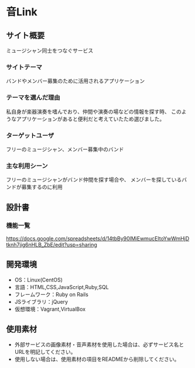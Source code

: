 # 音Link

## サイト概要
ミュージシャン同士をつなぐサービス

### サイトテーマ
バンドやメンバー募集のために活用されるアプリケーション

### テーマを選んだ理由
私自身が楽器演奏を嗜んでおり、仲間や演奏の場などの情報を探す時、
このようなアプリケーションがあると便利だと考えていたため選びました。

### ターゲットユーザ
フリーのミュージシャン、メンバー募集中のバンド

### 主な利用シーン
フリーのミュージシャンがバンド仲間を探す場合や、
メンバーを探しているバンドが募集するのに利用

## 設計書

### 機能一覧
<https://docs.google.com/spreadsheets/d/14tbBy90lMiEwmucEItoYwWmHjDtknh7jig6nHLB_ZbE/edit?usp=sharing>

## 開発環境
- OS：Linux(CentOS)
- 言語：HTML,CSS,JavaScript,Ruby,SQL
- フレームワーク：Ruby on Rails
- JSライブラリ：jQuery
- 仮想環境：Vagrant,VirtualBox

## 使用素材
- 外部サービスの画像素材・音声素材を使用した場合は、必ずサービス名とURLを明記してください。
- 使用しない場合は、使用素材の項目をREADMEから削除してください。